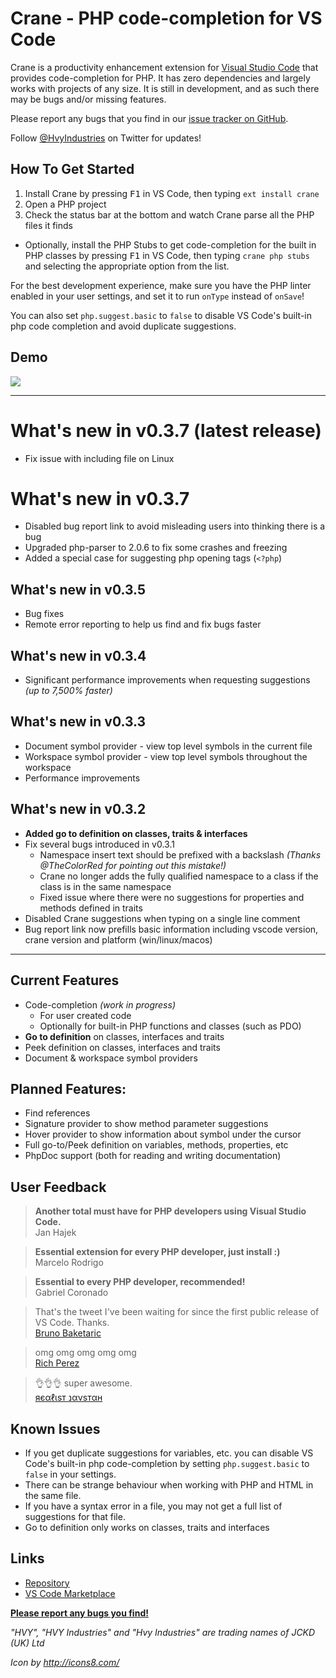 # Crane - PHP code-completion for VS Code

Crane is a productivity enhancement extension for [Visual Studio Code](http://code.visualstudio.com) that provides code-completion for PHP. It has zero dependencies and largely works with projects of any size. It is still in development, and as such there may be bugs and/or missing features.

Please report any bugs that you find in our [issue tracker on GitHub](https://github.com/HvyIndustries/crane/issues).

Follow [@HvyIndustries](https://twitter.com/HvyIndustries) on Twitter for updates!

## How To Get Started

1. Install Crane by pressing <kbd>F1</kbd> in VS Code, then typing `ext install crane`
2. Open a PHP project
3. Check the status bar at the bottom and watch Crane parse all the PHP files it finds

- Optionally, install the PHP Stubs to get code-completion for the built in PHP classes by pressing <kbd>F1</kbd> in VS Code, then typing `crane php stubs` and selecting the appropriate option from the list.

For the best development experience, make sure you have the PHP linter enabled in your user settings, and set it to run `onType` instead of `onSave`!

You can also set `php.suggest.basic` to `false` to disable VS Code's built-in php code completion and avoid duplicate suggestions.

## Demo

![](https://i.imgur.com/a9j3V9u.gif)

---

# What's new in v0.3.7 (latest release)
- Fix issue with including file on Linux

# What's new in v0.3.7
- Disabled bug report link to avoid misleading users into thinking there is a bug
- Upgraded php-parser to 2.0.6 to fix some crashes and freezing
- Added a special case for suggesting php opening tags (`<?php`)

## What's new in v0.3.5
- Bug fixes
- Remote error reporting to help us find and fix bugs faster

## What's new in v0.3.4
- Significant performance improvements when requesting suggestions *(up to 7,500% faster)*

## What's new in v0.3.3
- Document symbol provider - view top level symbols in the current file
- Workspace symbol provider - view top level symbols throughout the workspace
- Performance improvements

## What's new in v0.3.2
- **Added go to definition on classes, traits & interfaces**
- Fix several bugs introduced in v0.3.1
  - Namespace insert text should be prefixed with a backslash _(Thanks @TheColorRed for pointing out this mistake!)_
  - Crane no longer adds the fully qualified namespace to a class if the class is in the same namespace
  - Fixed issue where there were no suggestions for properties and methods defined in traits
- Disabled Crane suggestions when typing on a single line comment
- Bug report link now prefills basic information including vscode version, crane version and platform (win/linux/macos)

---

## Current Features

- Code-completion _(work in progress)_
  - For user created code
  - Optionally for built-in PHP functions and classes (such as PDO)
- **Go to definition** on classes, interfaces and traits
- Peek definition on classes, interfaces and traits
- Document & workspace symbol providers

## Planned Features:

- Find references
- Signature provider to show method parameter suggestions
- Hover provider to show information about symbol under the cursor
- Full go-to/Peek definition on variables, methods, properties, etc
- PhpDoc support (both for reading and writing documentation)

## User Feedback

> **Another total must have for PHP developers using Visual Studio Code.**  
> Jan Hajek

> **Essential extension for every PHP developer, just install :)**  
> Marcelo Rodrigo

> **Essential to every PHP developer, recommended!**  
> Gabriel Coronado

> That's the tweet I've been waiting for since the first public release of VS Code. Thanks.  
> [Bruno Baketaric](https://twitter.com/laphblog/status/719631906598449152)

> omg omg omg omg omg  
> [Rich Perez](https://twitter.com/imperez/status/719645661461921793)

> 👌👌👌 super awesome.  
> [яєαℓιѕт נανѕтαн](https://twitter.com/RHJOfficial/status/719630044310740992)

## Known Issues

* If you get duplicate suggestions for variables, etc. you can disable VS Code's built-in php code-completion by setting `php.suggest.basic` to `false` in your settings.
* There can be strange behaviour when working with PHP and HTML in the same file.
* If you have a syntax error in a file, you may not get a full list of suggestions for that file.
* Go to definition only works on classes, traits and interfaces

## Links

* [Repository](https://github.com/HvyIndustries/crane)
* [VS Code Marketplace](https://marketplace.visualstudio.com/items?itemName=HvyIndustries.crane)


**[Please report any bugs you find!](https://github.com/HvyIndustries/crane/issues)**


*"HVY", "HVY Industries" and "Hvy Industries" are trading names of JCKD (UK) Ltd*

*Icon by http://icons8.com/*
